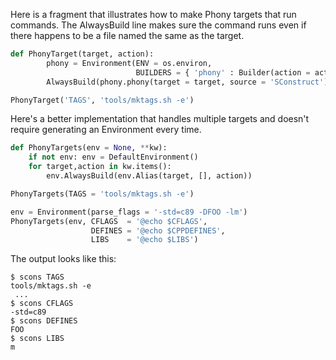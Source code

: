 Here is a fragment that illustrates how to make Phony targets that run commands.  The AlwaysBuild line makes sure the command runs even if there happens to be a file named the same as the target. 


```python 
def PhonyTarget(target, action):
        phony = Environment(ENV = os.environ,
                            BUILDERS = { 'phony' : Builder(action = action) })
        AlwaysBuild(phony.phony(target = target, source = 'SConstruct'))

PhonyTarget('TAGS', 'tools/mktags.sh -e')
```
Here's a better implementation that handles multiple targets and doesn't require generating an Environment every time. 


```python 
def PhonyTargets(env = None, **kw):
    if not env: env = DefaultEnvironment()
    for target,action in kw.items():
        env.AlwaysBuild(env.Alias(target, [], action))

PhonyTargets(TAGS = 'tools/mktags.sh -e')

env = Environment(parse_flags = '-std=c89 -DFOO -lm')
PhonyTargets(env, CFLAGS  = '@echo $CFLAGS',
                  DEFINES = '@echo $CPPDEFINES',
                  LIBS    = '@echo $LIBS')
```
The output looks like this: 
```console
$ scons TAGS
tools/mktags.sh -e
 ...
$ scons CFLAGS
-std=c89
$ scons DEFINES
FOO
$ scons LIBS
m
```
